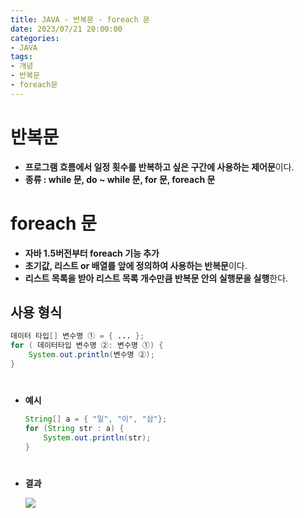 ```yaml
---
title: JAVA - 반복문 - foreach 문
date: 2023/07/21 20:00:00
categories:
- JAVA
tags:
- 개념
- 반복문
- foreach문
---
```


# 반복문

- **프로그램 흐름에서 일정 횟수를 반복하고 싶은 구간에 사용하는 제어문**이다.
- **종류 : while 문, do ~ while 문, for 문, foreach 문**

# foreach 문

- **자바 1.5버전부터 foreach 기능 추가**
- **초기값, 리스트 or 배열를 앞에 정의하여 사용하는 반복문**이다.
- **리스트 목록을 받아 리스트 목록 개수만큼 반복문 안의 실행문을 실행**한다.

## 사용 형식

```java
데이터 타입[] 변수명 ① = { ... };
for ( 데이터타입 변수명 ②: 변수명 ①) {
	System.out.println(변수명 ②);
}
```
#
- **예시**
    
    ```java
    String[] a = { "일", "이", "삼"};
    for (String str : a) {
    	System.out.println(str);
    }
    ```
#    
- **결과**
    
    ![](/Images/2023/07/JAVA-반복문-foreach문/Untitled.png)